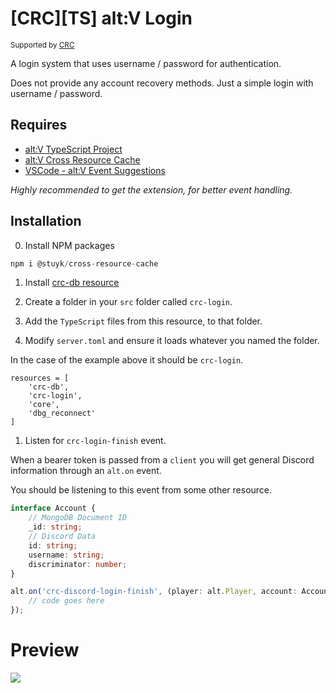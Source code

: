 # [CRC][TS] alt:V Login

<sup>Supported by <a href="https://github.com/orgs/altv-crc/">CRC</a></sup>

A login system that uses username / password for authentication.

Does not provide any account recovery methods. Just a simple login with username / password.

## Requires

- [alt:V TypeScript Project](https://github.com/Stuyk/altv-typescript)
- [alt:V Cross Resource Cache](https://github.com/altv-crc/lib-cross-resource-cache)
- [VSCode - alt:V Event Suggestions](https://marketplace.visualstudio.com/items?itemName=stuyk.altv-event-suggestions)

_Highly recommended to get the extension, for better event handling._

## Installation

0. Install NPM packages

```ts
npm i @stuyk/cross-resource-cache
```

1. Install [crc-db resource](https://github.com/altv-crc/crc-db)

2. Create a folder in your `src` folder called `crc-login`.

3. Add the `TypeScript` files from this resource, to that folder.

4. Modify `server.toml` and ensure it loads whatever you named the folder.

In the case of the example above it should be `crc-login`.

```
resources = [ 
    'crc-db',
    'crc-login',
    'core',
    'dbg_reconnect'
]
```

1. Listen for `crc-login-finish` event.

When a bearer token is passed from a `client` you will get general Discord information through an `alt.on` event.

You should be listening to this event from some other resource.

```ts
interface Account {
    // MongoDB Document ID
    _id: string;
    // Discord Data
    id: string;
    username: string;
    discriminator: number;
}

alt.on('crc-discord-login-finish', (player: alt.Player, account: Account) => {
    // code goes here
});
```

# Preview

![](https://i.imgur.com/C8tRaYN.png)